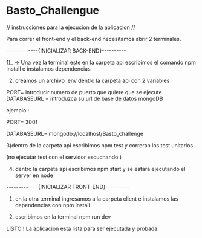 # Basto_Challengue



// instrucciones para la ejecucion de la aplicacion //

Para correr el front-end y el back-end necesitamos abrir 2 terminales.


-------------{INICIALIZAR BACK-END}----------

1)_  -> Una vez la terminal este en la carpeta api escribimos el comando npm install e instalamos dependencias

2) creamos un archivo .env dentro la carpeta api con 2 variables

PORT= introducir numero de puerto que quiere que se ejecute
DATABASEURL = introduzca su url de base de datos mongoDB

ejemplo : 

PORT= 3001



DATABASEURL= mongodb://localhost/Basto_challenge

3)dentro de la carpeta api escribimos npm test y correran los test unitarios 

(no ejecutar test con el servidor escuchando )

4) dentro la carpeta api escribimos npm start y se estara ejecutando el server en node


-------------{INICIALIZAR FRONT-END}----------

1) en la otra terminal ingresamos a la carpeta client e instalamos las dependencias con npm install 

2) escribimos en la terminal npm run dev 

 LISTO ! La aplicacion esta lista para ser ejecutada y probada 


